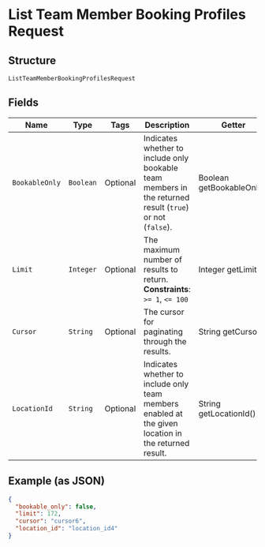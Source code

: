 
# List Team Member Booking Profiles Request

## Structure

`ListTeamMemberBookingProfilesRequest`

## Fields

| Name | Type | Tags | Description | Getter |
|  --- | --- | --- | --- | --- |
| `BookableOnly` | `Boolean` | Optional | Indicates whether to include only bookable team members in the returned result (`true`) or not (`false`). | Boolean getBookableOnly() |
| `Limit` | `Integer` | Optional | The maximum number of results to return.<br>**Constraints**: `>= 1`, `<= 100` | Integer getLimit() |
| `Cursor` | `String` | Optional | The cursor for paginating through the results. | String getCursor() |
| `LocationId` | `String` | Optional | Indicates whether to include only team members enabled at the given location in the returned result. | String getLocationId() |

## Example (as JSON)

```json
{
  "bookable_only": false,
  "limit": 172,
  "cursor": "cursor6",
  "location_id": "location_id4"
}
```

